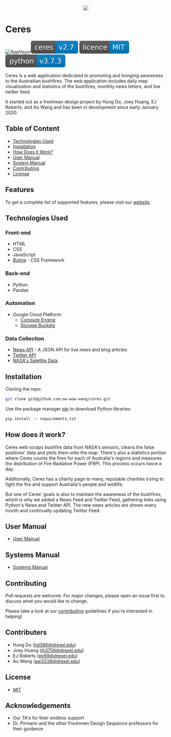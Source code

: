 <div align="center">
    <image src="website/icons/android-chrome-192x192.png">
</div>

# Ceres 

![AppVeyor](https://img.shields.io/appveyor/build/gruntjs/grunt)![Ceres](svg_badge/ceres-v2.7-blue.svg) [![Licence](svg_badge/licence-MIT-blue.svg)](https://choosealicense.com/licenses/mit/) ![python](svg_badge/python-v3.7.3-blue.svg)

 

Ceres is a web application dedicated to promoting and bringing awareness to the Austrailian bushfires. The web application includes daily map visualization and statistics of the bushfires, monthly news letters, and live twitter feed.

It started out as a freshman design project by Hung Do, Joey Huang, EJ Roberts, and Ao Wang and has been in development since early January 2020. 

## Table of Content
+ [Technologies Used](#tech-used)
+ [Installation](#install)
+ [How Does it Work?](#how)
+ [User Manual](#user-man)
+ [System Manual](#sys-man)
+ [Contributing ](#contrib)
+ [License](#license)


## Features

To get a complete list of supported features, please visit our [website](https://tinyurl.com/rucere-ious).

<div id="tech-used"></div>

## Technologies Used

### Front-end 

* HTML
* CSS
* JavaScript
* [Bulma](https://bulma.io/) - CSS Framework

### Back-end

* Python
* Pandas

### Automation

* Google Cloud Platform: 
    - [Compute Engine](https://cloud.google.com/compute)
    - [Storage Buckets](https://cloud.google.com/compute/docs/disks/gcs-buckets)

### Data Collection
* [News API](https://newsapi.org/) - A JSON API for live news and blog articles
* [Twitter API](https://python-twitter.readthedocs.io/en/latest/) 
* [NASA's Satellite Data](https://firms.modaps.eosdis.nasa.gov/active_fire/#firms-txt)

<div id="install"></div>

## Installation

Cloning the repo:

``` bash
git clone git@github.com:ow-wow-wang/ceres.git
```

Use the package manager [pip](https://pip.pypa.io/en/stable/) to download Python libraries:

``` bash
pip install -r requirements.txt
```

<div id="how"></div>

## How does it work?
Ceres web scraps bushfire data from NASA's sensors, cleans the false positives' data and plots them onto the map. There's also a statistics portion where Ceres counts the fires for each of Australia's regions and measures the distribution of Fire Radiative Power (FRP). This process occurs twice a day.

Additionally, Ceres has a charity page to many, reputable charities trying to fight the fire and support Australia's people and wildlife. 

But one of Ceres' goals is also to maintain the awareness of the bushfires, which is why we added a News Feed and Twitter Feed, gathering links using Python's News and Twitter API. The new news articles are shown every month and continually updating Twitter Feed. 

<div id="user-man"></div>

## User Manual

* [User Manual](https://gitlab.cci.drexel.edu/fds20/715/-/wikis/User-Manual)

<div id="sys-man"></div>

## Systems Manual

* [Systems Manual](https://gitlab.cci.drexel.edu/fds20/715/-/wikis/System-Manual)

<div id="contrib"></div>

## Contributing

Pull requests are welcome. For major changes, please open an issue first to discuss what you would like to change.

Please take a look at our [contributing](CONTRIBUTING.md) guidelines if you're interested in helping!

## Contributers

  + Hung Do ([hd386@drexel.edu](hd386@drexel.edu))
  + Joey Huang ([jh3759@drexel.edu](jh3759@drexel.edu))
  + EJ Roberts ([ejr89@drexel.edu](ejr89@drexel.edu))
  + Ao Wang ([aw3338@drexel.edu](aw3338@drexel.edu))

<div id="license"></div>

## License

  + [MIT](https://choosealicense.com/licenses/mit/)

## Acknowledgements

  + Our TA's for their endless support
  + Dr. Pirmann and the other Freshmen Design Sequence professors for their guidance
